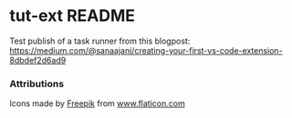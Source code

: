# tut-ext README

Test publish of a task runner from this blogpost: https://medium.com/@sanaajani/creating-your-first-vs-code-extension-8dbdef2d6ad9

### Attributions

<div>Icons made by <a href="https://www.flaticon.com/authors/freepik" title="Freepik">Freepik</a> from <a href="https://www.flaticon.com/" title="Flaticon">www.flaticon.com</a></div>
